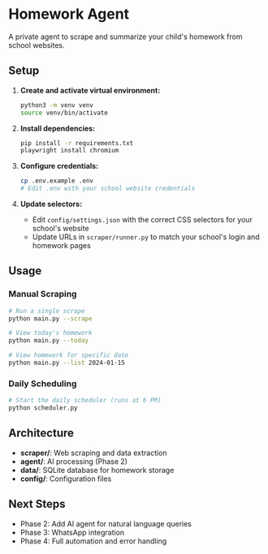 # Homework Agent

A private agent to scrape and summarize your child's homework from school websites.

## Setup

1. **Create and activate virtual environment:**
   ```bash
   python3 -m venv venv
   source venv/bin/activate
   ```

2. **Install dependencies:**
   ```bash
   pip install -r requirements.txt
   playwright install chromium
   ```

3. **Configure credentials:**
   ```bash
   cp .env.example .env
   # Edit .env with your school website credentials
   ```

4. **Update selectors:**
   - Edit `config/settings.json` with the correct CSS selectors for your school's website
   - Update URLs in `scraper/runner.py` to match your school's login and homework pages

## Usage

### Manual Scraping
```bash
# Run a single scrape
python main.py --scrape

# View today's homework
python main.py --today

# View homework for specific date
python main.py --list 2024-01-15
```

### Daily Scheduling
```bash
# Start the daily scheduler (runs at 6 PM)
python scheduler.py
```

## Architecture

- **scraper/**: Web scraping and data extraction
- **agent/**: AI processing (Phase 2)
- **data/**: SQLite database for homework storage
- **config/**: Configuration files

## Next Steps

- Phase 2: Add AI agent for natural language queries
- Phase 3: WhatsApp integration
- Phase 4: Full automation and error handling
